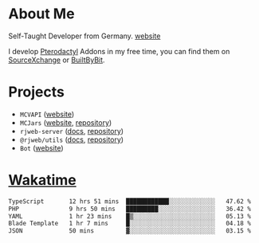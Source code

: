 # About Me

Self-Taught Developer from Germany. [website](https://rjansen.dev)

I develop [Pterodactyl](https://pterodactyl.io) Addons in my free time, you can find
them on [SourceXchange](https://www.sourcexchange.net/teams/356/profile) or [BuiltByBit](https://builtbybit.com/search/3078009).

# Projects

- `MCVAPI` ([website](https://versions.mcjars.app))
- `MCJars` ([website](https://mcjars.app), [repository](https://github.com/0x7d8/mcjar))
- `rjweb-server` ([docs](https://server.rjweb.dev), [repository](https://github.com/0x7d8/NPM_WEB-SERVER))
- `@rjweb/utils` ([docs](https://utils.rjweb.dev), [repository](https://github.com/0x7d8/rjweb-utils))
- `Bot` ([website](https://bot.rjns.dev))

# [Wakatime](https://wakatime.com/@0x7d8)

<!--START_SECTION:waka-->

```txt
TypeScript       12 hrs 51 mins  ████████████░░░░░░░░░░░░░   47.62 %
PHP              9 hrs 50 mins   █████████░░░░░░░░░░░░░░░░   36.42 %
YAML             1 hr 23 mins    █▒░░░░░░░░░░░░░░░░░░░░░░░   05.13 %
Blade Template   1 hr 7 mins     █░░░░░░░░░░░░░░░░░░░░░░░░   04.18 %
JSON             50 mins         ▓░░░░░░░░░░░░░░░░░░░░░░░░   03.15 %
```

<!--END_SECTION:waka-->
